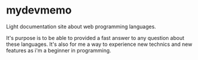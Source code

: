 # mydevmemo
Light documentation site about web programming languages.

It's purpose is to be able to provided a fast answer to any question about these languages. It's also for me a way to experience new technics and new features as i'm a beginner in programming.
